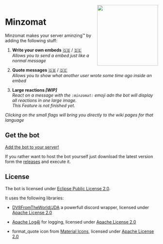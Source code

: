 <img align="right" src="https://raw.githubusercontent.com/joblo2213/Minzomat/master/images/minzomat.png" height="200" width="200">

# Minzomat
Minzomat makes your server aminzing™ by adding the following stuff:

1. **Write your own embeds** [🇬🇧](https://github.com/joblo2213/Minzomat/wiki/write_embeds_en) / [🇩🇪](https://github.com/joblo2213/Minzomat/wiki/write_embeds_de)  
   _Allows you to send a embed just like a normal message_

2. **Quote messages**  [🇬🇧](https://github.com/joblo2213/Minzomat/wiki/quote_messages_en) / [🇩🇪](https://github.com/joblo2213/Minzomat/wiki/quote_messages_de)   
   _Allows you to show what another user wrote some time ago inside an embed_  

3. **Large reactions  _[WIP]_**  
   _React on a message with the `:minzomat:` emoji adn the bot will display all reactions in one large image._  
   _This Feature is not finished yet._  

_Clicking on the small flags will bring you directly to the wiki pages for that language_

## Get the bot

[Add the bot to your server!](https://discordapp.com/oauth2/authorize?client_id=589876943353151488&permissions=1073997824&scope=bot)

If you rather want to host the bot yourself just download the latest version form the [releases](https://github.com/joblo2213/Minzomat/releases) and execute it.

## License
The bot is licensed under [Eclipse Public License 2.0](https://github.com/joblo2213/Minzomat/blob/master/LICENSE).  

It uses the following libraries:  

* [DV8FromTheWorld/JDA](https://github.com/DV8FromTheWorld/JDA) a powerfull discord wrapper, licensed under [Apache License 2.0](https://github.com/DV8FromTheWorld/JDA/blob/master/LICENSE)

* [Apache Log4j](https://logging.apache.org/log4j/) for logging, licensed under [Apache License 2.0](https://github.com/apache/log4j/blob/trunk/LICENSE)

* format_quote icon from [Material Icons](https://material.io/tools/icons/?search=quote&icon=format_quote&style=round), licensed under [Apache License 2.0](https://www.apache.org/licenses/LICENSE-2.0.html)
